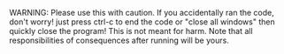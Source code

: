 WARNING:
Please use this with caution. If you accidentally ran the code, don't worry! just press ctrl-c to end the code or "close all windows" then quickly close the program!
This is not meant for harm. Note that all responsibilities of consequences after running will be yours.

